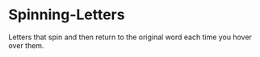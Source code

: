 # Spinning-Letters
Letters that spin and then return to the original word each time you hover over them.
